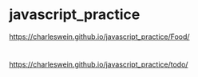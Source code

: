 # javascript_practice
https://charleswein.github.io/javascript_practice/Food/ 
# 
https://charleswein.github.io/javascript_practice/todo/
